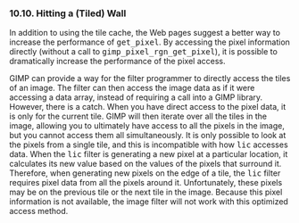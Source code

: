 ### 10.10\. Hitting a (Tiled) Wall

In addition to using the tile cache, the Web pages suggest a better way to increase the performance <a name="iddle2426"></a><a name="iddle2427"></a><a name="iddle2428"></a><a name="iddle2429"></a><a name="iddle2430"></a>of <tt>get_pixel</tt>. By accessing the pixel information directly (without a call to <tt>gimp_pixel_rgn_get_pixel</tt>), it is possible to dramatically increase the performance of the pixel access.

GIMP can provide a way for the filter programmer to directly access the tiles of an image. The filter can then access the image data as if it were accessing a data array, instead of requiring a call into a GIMP library. However, there is a catch. When you have direct access to the pixel data, it is only for the current tile. GIMP will then iterate over all the tiles in the image, allowing you to ultimately have access to all the pixels in the image, but you cannot access them all simultaneously. It is only possible to look at the pixels from a single tile, and this is incompatible with how <tt>lic</tt> accesses data. When the <tt>lic</tt> filter is generating a new pixel at a particular location, it calculates its new value based on the values of the pixels that surround it. Therefore, when generating new pixels on the edge of a tile, the <tt>lic</tt> filter requires pixel data from all the pixels around it. Unfortunately, these pixels may be on the previous tile or the next tile in the image. Because this pixel information is not available, the image filter will not work with this <a name="iddle2431"></a><a name="iddle2432"></a><a name="iddle2433"></a><a name="iddle2434"></a><a name="iddle2435"></a>optimized access method.